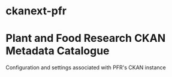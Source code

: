 # ckanext-pfr
# Plant and Food Research CKAN Metadata Catalogue

Configuration and settings associated with PFR's CKAN instance
